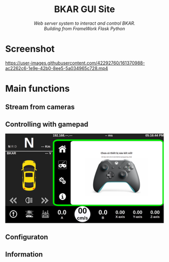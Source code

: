 <h1 align="center"><b>BKAR GUI Site</b></h1>
<p align="center"><i>Web server system to interact and control BKAR.<br>Building from FrameWork Flask Python</i></p>

# **Screenshot**
https://user-images.githubusercontent.com/42292760/161370988-ac2262c6-1e9e-42b0-8ee5-5a034965c728.mp4

# **Main functions**
## Stream from cameras

## Controlling with gamepad
![GUI](https://github.com/BKAR-Jetson-Self-driving-vehicle/BKAR-GUI-Control/blob/main/static/images/gampad-page.png)

## Configuraton

## Information
